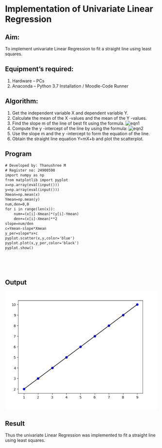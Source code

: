 # Implementation of Univariate Linear Regression
## Aim:
To implement univariate Linear Regression to fit a straight line using least squares.
## Equipment’s required:
1.	Hardware – PCs
2.	Anaconda – Python 3.7 Installation / Moodle-Code Runner
## Algorithm:
1.	Get the independent variable X and dependent variable Y.
2.	Calculate the mean of the X -values and the mean of the Y -values.
3.	Find the slope m of the line of best fit using the formula.
 ![eqn1](./eq1.jpg)
4.	Compute the y -intercept of the line by using the formula:
![eqn2](./eq2.jpg)  
5.	Use the slope m and the y -intercept to form the equation of the line.
6.	Obtain the straight line equation Y=mX+b and plot the scatterplot.
## Program
```
# Developed by: Thanushree M
# Register no: 24900590
import numpy as np
from matplotlib import pyplot
x=np.array(eval(input()))
y=np.array(eval(input()))
Xmean=np.mean(x)
Ymean=np.mean(y)
num,den=0,0
for i in range(len(x)):
    num+=(x[i]-Xmean)*(y[i]-Ymean)
    den+=(x[i]-Xmean)**2
slope=num/den
c=Ymean-slope*Xmean
y_per=slope*x+c
pyplot.scatter(x,y,color='blue')
pyplot.plot(x,y_per,color='black')
pyplot.show()





```
## Output
![Alt text](image.png)
## Result
Thus the univariate Linear Regression was implemented to fit a straight line using least squares.
